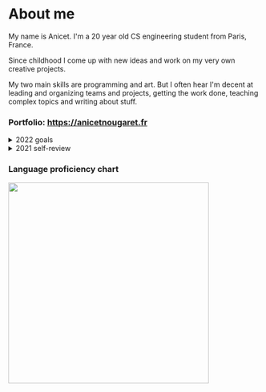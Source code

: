 # About me

My name is Anicet. I'm a 20 year old CS engineering student from Paris, France.

Since childhood I come up with new ideas and work on my very own creative projects.

My two main skills are programming and art. But I often hear I'm decent at leading and organizing teams and projects,
getting the work done, teaching complex topics and writing about stuff.

### Portfolio: https://anicetnougaret.fr

<details>
  <summary>2022 goals</summary>

- ![100%](https://progress-bar.dev/100) Making [a Svelte web app](http://farfaraway.surge.sh) for the NEAR x ENCODE hackathon. Ranking 7th out of 130+ submissions at the end!
- ![100%](https://progress-bar.dev/100) Making a small pong game written in **C++** using the **SFML** library.
- ![100%](https://progress-bar.dev/100) Did an 2 months internship in Togo, learning **C#** and **ASP.NET Core** to make an API for a Togolese app.
- ![50%](https://progress-bar.dev/50) Improving at **Rust** and **systems programming** by working with the [Rust in Action](https://www.manning.com/books/rust-in-action) book.
- ![45%](https://progress-bar.dev/45) Learning interpreters and getting better at making parsers by working with the [Crafting Interpreters](https://craftinginterpreters.com) book. See my [WIP Go implementation](https://github.com/AnicetNgrt/loxgo) of the Lox tree-walk interpreter.
- ![20%](https://progress-bar.dev/20) Finishing my online strategy board game project featuring a **Sveltekit**+**TS**+**TailwindCSS** frontend and TBD backend.
- ![10%](https://progress-bar.dev/10) Learning **OpenGL** **Vulkan** and 3D rendering by working with the [3D Graphics Rendering Cookbook](https://www.packtpub.com/game-development/3d-graphics-rendering-cookbook?utm_source=github&utm_medium=repository&utm_campaign=9781786461629) book.
- ![0%](https://progress-bar.dev/0) Making more cool **GLSL** shaders as I did in late 2021.
- ![0%](https://progress-bar.dev/0) Learning **Unreal Engine** by making a small game as I did back in 2015, but with C++ this time.
  
</details>

<details>
  <summary>2021 self-review</summary>
  
- Laid down foundations for my online strategy board game project featuring a **Sveltekit**+**TS**+**TailwindCSS** frontend and TBD backend.
- Gave more than 15 in-person basic **Computer Science**, **programming** and **Web development** paid **private lessons** from September to December to 3 students.
- Got better at **Graphics programming** and **GLSL Shaders** by [making ray marched mountains](https://www.shadertoy.com/view/stVGDK), [pretty 2D waves shaders](https://www.shadertoy.com/view/flKSzW) and also [trippy stuff](https://www.shadertoy.com/view/flKSzD).
- Started learning Russian at the university.
- Made a [strategy/management game](https://nimblebeastscollective.itch.io/inroads) with **Godot Engine** as part of the [Nimble Beasts collective](https://twitter.com/NimbleBeasts).
- Got better at **Rust** by [studying blockchain implementation](https://github.com/AnicetNgrt/postoi), [making APIs](https://github.com/AnicetNgrt/project_camion), working on a [board game implementation](https://github.com/AnicetNgrt/zugzwang_rust) and studying [parser combinators](https://github.com/AnicetNgrt/parser_combinators).
- Got better at **C** by studying the [Modern C](https://www.manning.com/books/modern-c) book and working on various university projects.
- Got better at **C++** by studying at INSA Lyon for my first year, with the goal of graduating as a CS engineer in 2024.
- Won the "Bourse Coddity" yearly hackathon with a 1000€ cashprize by making [3W Sherlocks](https://bourse2021-coddity.anicetnougaret.fr/) with **Elixir**, **Phoenix LiveViews** and **Tailwind CSS**.
- Learned the **Elixir** language and the **OTP** ecosystem by studying books such as [Elixir in action](https://www.manning.com/books/elixir-in-action-second-edition?query=elixir%20in%20action), [The Little Elixir & OTP Guidebook](https://www.manning.com/books/the-little-elixir-and-otp-guidebook?query=The%20Little%20Elixir%20&%20OTP%20Guidebook), and leading a team of 7 student on [a fullstack project featuring a **Phoenix** backend](https://github.com/Homesynck/homesynck-server).
- Experienced my first internship as a fullstack software engineering intern at **Coddity**.
- Tutored 10 Computer Science students from *Université de Paris* for three months.
- **Graduated from my 2 year Computer Science degree** at *Université de Paris*.
  
</details>
  
### Language proficiency chart

<img
  height="400"
  src="https://cr-skills-chart-widget.azurewebsites.net/api/api?username=anicetngrt&skills=JavaScript,TypeScript,Rust,Python,HTML,CSS,C%2B%2B,C,Java,Elixir,Svelte&width=640"
/>
